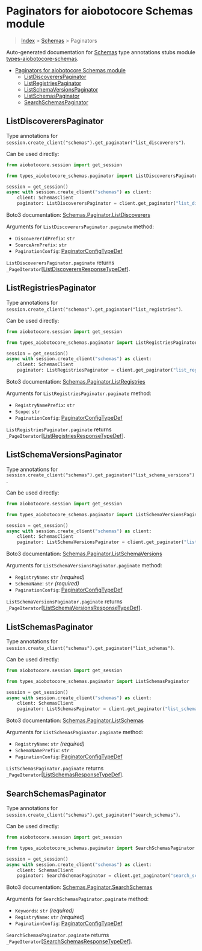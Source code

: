 <a id="paginators-for-aiobotocore-schemas-module"></a>

# Paginators for aiobotocore Schemas module

> [Index](..) > [Schemas](.) > Paginators

Auto-generated documentation for
[Schemas](https://boto3.amazonaws.com/v1/documentation/api/latest/reference/services/schemas.html#Schemas)
type annotations stubs module
[types-aiobotocore-schemas](https://pypi.org/project/types-aiobotocore-schemas/).

- [Paginators for aiobotocore Schemas module](#paginators-for-aiobotocore-schemas-module)
  - [ListDiscoverersPaginator](#listdiscovererspaginator)
  - [ListRegistriesPaginator](#listregistriespaginator)
  - [ListSchemaVersionsPaginator](#listschemaversionspaginator)
  - [ListSchemasPaginator](#listschemaspaginator)
  - [SearchSchemasPaginator](#searchschemaspaginator)

<a id="listdiscovererspaginator"></a>

## ListDiscoverersPaginator

Type annotations for
`session.create_client("schemas").get_paginator("list_discoverers")`.

Can be used directly:

```python
from aiobotocore.session import get_session

from types_aiobotocore_schemas.paginator import ListDiscoverersPaginator

session = get_session()
async with session.create_client("schemas") as client:
    client: SchemasClient
    paginator: ListDiscoverersPaginator = client.get_paginator("list_discoverers")
```

Boto3 documentation:
[Schemas.Paginator.ListDiscoverers](https://boto3.amazonaws.com/v1/documentation/api/latest/reference/services/schemas.html#Schemas.Paginator.ListDiscoverers)

Arguments for `ListDiscoverersPaginator.paginate` method:

- `DiscovererIdPrefix`: `str`
- `SourceArnPrefix`: `str`
- `PaginationConfig`:
  [PaginatorConfigTypeDef](./type_defs.md#paginatorconfigtypedef)

`ListDiscoverersPaginator.paginate` returns
`_PageIterator`\[[ListDiscoverersResponseTypeDef](./type_defs.md#listdiscoverersresponsetypedef)\].

<a id="listregistriespaginator"></a>

## ListRegistriesPaginator

Type annotations for
`session.create_client("schemas").get_paginator("list_registries")`.

Can be used directly:

```python
from aiobotocore.session import get_session

from types_aiobotocore_schemas.paginator import ListRegistriesPaginator

session = get_session()
async with session.create_client("schemas") as client:
    client: SchemasClient
    paginator: ListRegistriesPaginator = client.get_paginator("list_registries")
```

Boto3 documentation:
[Schemas.Paginator.ListRegistries](https://boto3.amazonaws.com/v1/documentation/api/latest/reference/services/schemas.html#Schemas.Paginator.ListRegistries)

Arguments for `ListRegistriesPaginator.paginate` method:

- `RegistryNamePrefix`: `str`
- `Scope`: `str`
- `PaginationConfig`:
  [PaginatorConfigTypeDef](./type_defs.md#paginatorconfigtypedef)

`ListRegistriesPaginator.paginate` returns
`_PageIterator`\[[ListRegistriesResponseTypeDef](./type_defs.md#listregistriesresponsetypedef)\].

<a id="listschemaversionspaginator"></a>

## ListSchemaVersionsPaginator

Type annotations for
`session.create_client("schemas").get_paginator("list_schema_versions")`.

Can be used directly:

```python
from aiobotocore.session import get_session

from types_aiobotocore_schemas.paginator import ListSchemaVersionsPaginator

session = get_session()
async with session.create_client("schemas") as client:
    client: SchemasClient
    paginator: ListSchemaVersionsPaginator = client.get_paginator("list_schema_versions")
```

Boto3 documentation:
[Schemas.Paginator.ListSchemaVersions](https://boto3.amazonaws.com/v1/documentation/api/latest/reference/services/schemas.html#Schemas.Paginator.ListSchemaVersions)

Arguments for `ListSchemaVersionsPaginator.paginate` method:

- `RegistryName`: `str` *(required)*
- `SchemaName`: `str` *(required)*
- `PaginationConfig`:
  [PaginatorConfigTypeDef](./type_defs.md#paginatorconfigtypedef)

`ListSchemaVersionsPaginator.paginate` returns
`_PageIterator`\[[ListSchemaVersionsResponseTypeDef](./type_defs.md#listschemaversionsresponsetypedef)\].

<a id="listschemaspaginator"></a>

## ListSchemasPaginator

Type annotations for
`session.create_client("schemas").get_paginator("list_schemas")`.

Can be used directly:

```python
from aiobotocore.session import get_session

from types_aiobotocore_schemas.paginator import ListSchemasPaginator

session = get_session()
async with session.create_client("schemas") as client:
    client: SchemasClient
    paginator: ListSchemasPaginator = client.get_paginator("list_schemas")
```

Boto3 documentation:
[Schemas.Paginator.ListSchemas](https://boto3.amazonaws.com/v1/documentation/api/latest/reference/services/schemas.html#Schemas.Paginator.ListSchemas)

Arguments for `ListSchemasPaginator.paginate` method:

- `RegistryName`: `str` *(required)*
- `SchemaNamePrefix`: `str`
- `PaginationConfig`:
  [PaginatorConfigTypeDef](./type_defs.md#paginatorconfigtypedef)

`ListSchemasPaginator.paginate` returns
`_PageIterator`\[[ListSchemasResponseTypeDef](./type_defs.md#listschemasresponsetypedef)\].

<a id="searchschemaspaginator"></a>

## SearchSchemasPaginator

Type annotations for
`session.create_client("schemas").get_paginator("search_schemas")`.

Can be used directly:

```python
from aiobotocore.session import get_session

from types_aiobotocore_schemas.paginator import SearchSchemasPaginator

session = get_session()
async with session.create_client("schemas") as client:
    client: SchemasClient
    paginator: SearchSchemasPaginator = client.get_paginator("search_schemas")
```

Boto3 documentation:
[Schemas.Paginator.SearchSchemas](https://boto3.amazonaws.com/v1/documentation/api/latest/reference/services/schemas.html#Schemas.Paginator.SearchSchemas)

Arguments for `SearchSchemasPaginator.paginate` method:

- `Keywords`: `str` *(required)*
- `RegistryName`: `str` *(required)*
- `PaginationConfig`:
  [PaginatorConfigTypeDef](./type_defs.md#paginatorconfigtypedef)

`SearchSchemasPaginator.paginate` returns
`_PageIterator`\[[SearchSchemasResponseTypeDef](./type_defs.md#searchschemasresponsetypedef)\].
